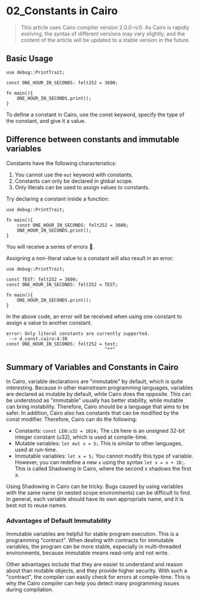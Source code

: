 ﻿# 02_Constants in Cairo

> This article uses Cairo compiler version 2.0.0-rc0. As Cairo is rapidly evolving, the syntax of different versions may vary slightly, and the content of the article will be updated to a stable version in the future.

## Basic Usage

```
use debug::PrintTrait;

const ONE_HOUR_IN_SECONDS: felt252 = 3600;

fn main(){
    ONE_HOUR_IN_SECONDS.print();
}
```

To define a constant in Cairo, use the const keyword, specify the type of the constant, and give it a value.

## Difference between constants and immutable variables

Constants have the following characteristics:

1. You cannot use the `mut` keyword with constants.
2. Constants can only be declared in global scope.
3. Only literals can be used to assign values to constants.

Try declaring a constant inside a function:

```
use debug::PrintTrait;

fn main(){
	const ONE_HOUR_IN_SECONDS: felt252 = 3600;
    ONE_HOUR_IN_SECONDS.print();
}
```

You will receive a series of errors 🙅.

Assigning a non-literal value to a constant will also result in an error:

```
use debug::PrintTrait;

const TEST: felt252 = 3600;
const ONE_HOUR_IN_SECONDS: felt252 = TEST;

fn main(){
    ONE_HOUR_IN_SECONDS.print();
}
```

In the above code, an error will be received when using one constant to assign a value to another constant.

```
error: Only literal constants are currently supported.
 --> d_const.cairo:4:38
const ONE_HOUR_IN_SECONDS: felt252 = test;
                                     ^**^
```

## Summary of Variables and Constants in Cairo

In Cairo, variable declarations are "immutable" by default, which is quite interesting. Because in other mainstream programming languages, variables are declared as mutable by default, while Cairo does the opposite. This can be understood as "immutable" usually has better stability, while mutable can bring instability. Therefore, Cairo should be a language that aims to be safer. In addition, Cairo also has constants that can be modified by the const modifier. Therefore, Cairo can do the following:

* Constants: `const LEN:u32 = 1024;` The `LEN` here is an unsigned 32-bit integer constant (u32), which is used at compile-time.
* Mutable variables: `let mut x = 5;` This is similar to other languages, used at run-time.
* Immutable variables: `let x = 5;` You cannot modify this type of variable. However, you can redefine a new `x` using the syntax `let x = x + 10;`. This is called Shadowing in Cairo, where the second x shadows the first x.

Using Shadowing in Cairo can be tricky. Bugs caused by using variables with the same name (in nested scope environments) can be difficult to find. In general, each variable should have its own appropriate name, and it is best not to reuse names.

### Advantages of Default Immutability

Immutable variables are helpful for stable program execution. This is a programming "contract". When dealing with contracts for immutable variables, the program can be more stable, especially in multi-threaded environments, because immutable means read-only and not write.

Other advantages include that they are easier to understand and reason about than mutable objects, and they provide higher security. With such a "contract", the compiler can easily check for errors at compile-time. This is why the Cairo compiler can help you detect many programming issues during compilation.
